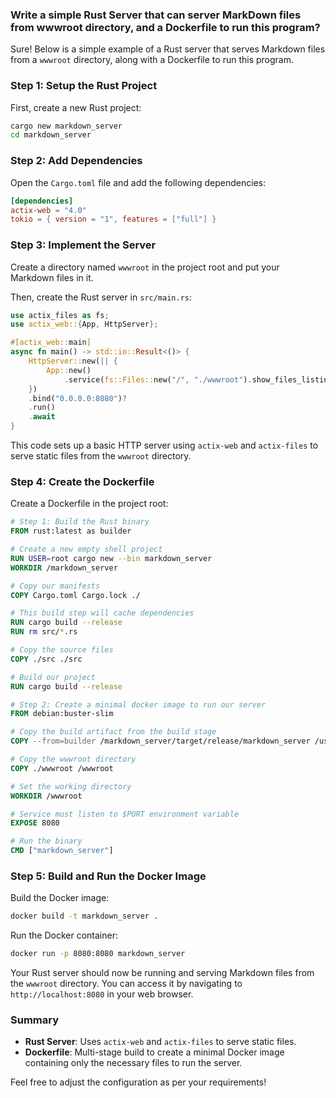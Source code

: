 ### Write a simple Rust Server that can server MarkDown files from wwwroot directory, and a Dockerfile to run this program? 

Sure! Below is a simple example of a Rust server that serves Markdown files from a `wwwroot` directory, along with a Dockerfile to run this program.

### Step 1: Setup the Rust Project

First, create a new Rust project:

```sh
cargo new markdown_server
cd markdown_server
```

### Step 2: Add Dependencies

Open the `Cargo.toml` file and add the following dependencies:

```toml
[dependencies]
actix-web = "4.0"
tokio = { version = "1", features = ["full"] }
```

### Step 3: Implement the Server

Create a directory named `wwwroot` in the project root and put your Markdown files in it.

Then, create the Rust server in `src/main.rs`:

```rust
use actix_files as fs;
use actix_web::{App, HttpServer};

#[actix_web::main]
async fn main() -> std::io::Result<()> {
    HttpServer::new(|| {
        App::new()
            .service(fs::Files::new("/", "./wwwroot").show_files_listing())
    })
    .bind("0.0.0.0:8080")?
    .run()
    .await
}
```

This code sets up a basic HTTP server using `actix-web` and `actix-files` to serve static files from the `wwwroot` directory.

### Step 4: Create the Dockerfile

Create a Dockerfile in the project root:

```Dockerfile
# Step 1: Build the Rust binary
FROM rust:latest as builder

# Create a new empty shell project
RUN USER=root cargo new --bin markdown_server
WORKDIR /markdown_server

# Copy our manifests
COPY Cargo.toml Cargo.lock ./

# This build step will cache dependencies
RUN cargo build --release
RUN rm src/*.rs

# Copy the source files
COPY ./src ./src

# Build our project
RUN cargo build --release

# Step 2: Create a minimal docker image to run our server
FROM debian:buster-slim

# Copy the build artifact from the build stage
COPY --from=builder /markdown_server/target/release/markdown_server /usr/local/bin/markdown_server

# Copy the wwwroot directory
COPY ./wwwroot /wwwroot

# Set the working directory
WORKDIR /wwwroot

# Service must listen to $PORT environment variable
EXPOSE 8080

# Run the binary
CMD ["markdown_server"]
```

### Step 5: Build and Run the Docker Image

Build the Docker image:

```sh
docker build -t markdown_server .
```

Run the Docker container:

```sh
docker run -p 8080:8080 markdown_server
```

Your Rust server should now be running and serving Markdown files from the `wwwroot` directory. You can access it by navigating to `http://localhost:8080` in your web browser.

### Summary

- **Rust Server**: Uses `actix-web` and `actix-files` to serve static files.
- **Dockerfile**: Multi-stage build to create a minimal Docker image containing only the necessary files to run the server.

Feel free to adjust the configuration as per your requirements!